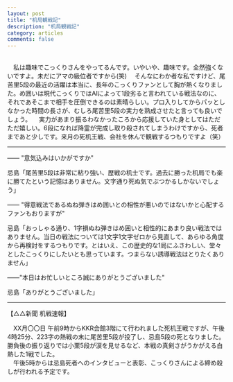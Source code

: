 ```yaml
---
layout: post
title: "机局観戦記"
description: "机局観戦記"
category: articles
comments: false
---
```


<br>
　私は趣味でこっくりさんをやってるんです。いやいや、趣味です。全然強くないですよ。未だにアマの級位者ですから(笑)  
　そんなにわか者な私ですけど、尾苦里5段の最近の活躍は本当に、長年のこっくりファンとして胸が熱くなりました。め囲いは現代こっくりではAIによって1段劣ると言われている戦法なのに、それであそこまで相手を圧倒できるのは素晴らしい。プロ入りしてからパッとしなかった時間の長さが、むしろ尾苦里5段の実力を熟成させたと言っても良いでしょう。  
　実力があまり振るわなかったころから応援していた身としてはただただ嬉しい。6段になれば降霊が完成し取り殺されてしまうわけですから、死者まであと少しです。来月の死机王戦、会社を休んで観戦するつもりですよ（笑）  

---

―― "意気込みはいかがですか"

忌島「尾苦里5段は非常に粘り強い、歴戦の机士です。過去に勝った机局でも楽に勝てたという記憶はありません。文字通り死ぬ気でぶつかるしかないでしょう」

―― "得意戦法であるぬね弾きはめ囲いとの相性が悪いのではないかと心配するファンもおりますが"

忌島「おっしゃる通り、1字損ぬね弾きはめ囲いと相性的にあまり良い戦法ではありません。当日の戦法については1文字1文字ゼロから見直して、あらゆる角度から再検討をするつもりです。とはいえ、この歴史的な1局にふさわしい、堂々としたこっくりにしたいとも思っています。つまらない誘導戦法はとりたくありません」

――"本日はお忙しいところ誠にありがとうございました"

忌島「ありがとうございました」

---

【△△新聞 机戦速報】

　XX月〇〇日 午前9時からKKR会館3階にて行われました死机王戦ですが、午後4時25分、223字の熱戦の末に尾苦里5段が投了し、忌島5段の死となりました。勝負後の振り返りでは小栗5段が涙を見せるなど、本戦の真剣さがうかがえる白熱した1戦でした。  
　午後5時からは忌島死者へのインタビューと表彰、こっくりさんによる締め殺しが行われる予定です。
